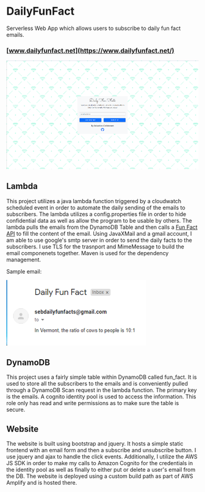 # DailyFunFact

Serverless Web App which allows users to subscribe to daily fun fact emails.  
### [www.dailyfunfact.net](https://www.dailyfunfact.net/) ###  
![plot](./images/websiteSC.png)

## Lambda ##

This project utilizes a java lambda function triggered by a cloudwatch scheduled event in order to automate the daily sending of the emails to subscribers. The lambda utilizes a config.properties file in order to hide confidential data as well as allow the program to be usable by others. The lambda pulls the emails from the DynamoDB Table and then calls a [Fun Fact API](https://uselessfacts.jsph.pl/ "Fun Fact API") to fill the content of the email. Using JavaXMail and a gmail account, I am able to use google's smtp server in order to send the daily facts to the subscribers. I use TLS for the trasnport and MimeMessage to build the email componenets together. Maven is used for the dependency management.

Sample email:  

![plot](./images/sampleEmail.png)

## DynamoDB ##

This project uses a fairly simple table within DynamoDB called fun_fact. It is used to store all the subscribers to the emails and is conveniently pulled through a DynamoDB Scan request in the lambda function. The primary key is the emails. A cognito identity pool is used to access the information. This role only has read and write permissions as to make sure the table is secure.

## Website ##

The website is built using bootstrap and jquery. It hosts a simple static frontend with an email form and then a subscribe and unsubscribe button. I use jquery and ajax to handle the click events. Additionally, I utilize the AWS JS SDK in order to make my calls to Amazon Cognito for the credentials in the identity pool as well as finally to either put or delete a user's email from the DB. The website is deployed using a custom build path as part of AWS Amplify and is hosted there.


